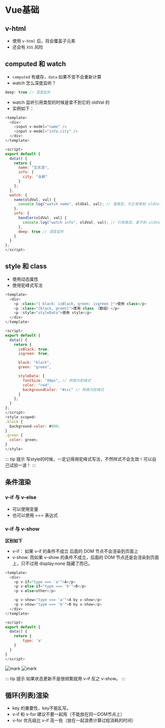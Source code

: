 # Vue基础

## v-html
- 使用 `v-html` 后，将会覆盖子元素
- 还会有 `XSS` 风险

## computed 和 watch
- `computed` 有缓存，`data` 如果不变不会重新计算
- watch 怎么深度监听？
```js
deep: true // 深度监听
```
- watch 监听引用类型的时候是拿不到它的 oldVal 的
- 实例如下：
```js
<template>
  <div>
    <input v-model="name" />
    <input v-model="info.city" />
  </div>
</template>

<script>
export default {
  data() {
    return {
      name: "王志浩",
      info: {
        city: "永新"
      }
    };
  },
  watch: {
    name(oldVal, val) {
      console.log("watch name", oldVal, val); // 值类型，可正常拿到 oldVal 和 val
    },
    info: {
      handler(oldVal, val) {
        console.log("watch info", oldVal, val); // 引用类型，拿不到 oldVal 。因为指针相同，此时已经指向了新的 val
      },
      deep: true // 深度监听
    }
  }
};
</script>
```

## style 和 class
- 使用动态属性
- 使用驼峰式写法
```js
<template>
  <div>
    <p :class="{ black: isBlack, green: isgreen }">使用 class</p>
    <p :class="[black, green]">使用 class （数组）</p>
    <p :style="styleData">使用 style</p>
  </div>
</template>

<script>
export default {
  data() {
    return {
      isBlack: true,
      isgreen: true,

      black: "black",
      green: "green",

      styleData: {
        fontSize: "40px", // 转换为驼峰式
        color: "red",
        backgroundColor: "#ccc" // 转换为驼峰式
      }
    };
  }
};
</script>
<style scoped>
.black {
  background-color: #999;
}
.green {
  color: green;
}
</style>
```
::: tip 提示
写style的时候，一定记得用驼峰式写法，不然样式不会生效！可以自己试验一波！
:::

## 条件渲染
### v-if 与 v-else
- 可以使用变量
- 也可以使用 === 表达式

### v-if 与 v-show
**区别如下**
- v-if： 如果 v-if 的条件不成立 后面的 DOM 节点不会渲染到页面上
- v-show: 而如果 v-show 的条件不成立，后面的 DOM 节点还是会渲染到页面上，只不过用 display:none 隐藏了而已。

```js
<template>
  <div>
    <p v-if="type === 'a'">A</p>
    <p v-else-if="type === 'b'">B</p>
    <p v-else>other</p>

    <p v-show="type === 'a'">A by v-show</p>
    <p v-show="type === 'b'">B by v-show</p>
  </div>
</template>

<script>
export default {
  data() {
    return {
        type: 'a'
    }
  }
}
</script>
```

![mark](http://image.jinghao.xyz/blog/20200422/8phmScApUKSk.png)
![mark](http://image.jinghao.xyz/blog/20200422/mvj4kgDNQKaJ.jpg)

::: tip 提示
如果状态更新不是很频繁就用 v-if 反之 v-show。
:::

## 循环(列表)渲染
- key 的重要性，key不能乱写。
- v-if 和 v-for 建议不要一起用（不能放在同一DOM节点上）
- v-for 优先级比 v-if 高一些（放在一起浪费计算过程消耗的时间）

